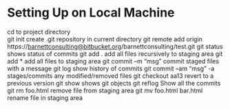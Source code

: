 # Setting Up on Local Machine  
cd to project directory  
git init			create .git repository in current directory
git remote add origin https://barnettconsulting@bitbucket.org/barnettconsulting/test.git
git status		shows status of commits
git add .			add all files recursively to staging area
git add *			add all files to staging area
git commit –m “msg”	commit staged files with a message
git log			show history of commits
git commit –am “msg”	-a stages/commits any modified/removed files
git checkout aa13		revert to a previous version
git show				shows git objects
git reflog			Show all the commits
git rm foo.html		remove file from staging area
git mv foo.html bar.html	rename file in staging area
